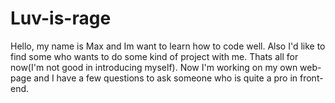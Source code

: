 # Luv-is-rage
Hello, my name is Max and Im want to learn how to code well. Also I'd like to find some who wants to do some kind of project with me. Thats all for now(I'm not good in introducing myself). 
Now I'm working on my own web-page and I have a few questions to ask someone who is quite a pro in front-end.
